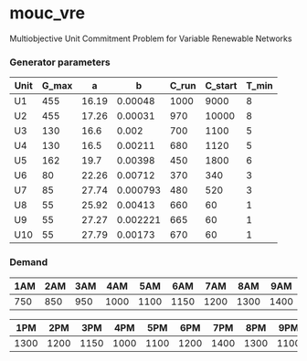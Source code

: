 # mouc_vre
Multiobjective Unit Commitment Problem for Variable Renewable Networks

### Generator parameters
| Unit | G_max | a   | b      | C_run  | C_start  | T_min |
| ---  | --- | ---   | ---      | ---  | ---  | --- |
| U1   | 455 | 16.19 | 0.00048  | 1000 | 9000 |  8  |
| U2   | 455 | 17.26 | 0.00031  | 970  |10000 |  8  |
| U3   | 130 | 16.6  | 0.002    | 700  |1100  |  5  |
| U4   | 130 | 16.5  | 0.00211  | 680  |1120  |  5  |
| U5   | 162 | 19.7  | 0.00398  | 450  |1800  |  6  |
| U6   | 80  | 22.26 | 0.00712  | 370  |340   |  3  |
| U7   | 85  | 27.74 | 0.000793 | 480  |520   |  3  |
| U8   | 55  | 25.92 | 0.00413  | 660  |60    |  1  |
| U9   | 55  | 27.27 | 0.002221 | 665  |60    |  1  |
| U10  | 55  | 27.79 | 0.00173  | 670  |60    |  1  |

### Demand 
| 1AM | 2AM | 3AM | 4AM  | 5AM  | 6AM  | 7AM |  8AM | 9AM | 10AM | 11AM | 12AM |
| --- | --- | --- | ---  | ---  | ---  | --- |  --- | --- | --- | --- | --- |
| 750 | 850 | 950 | 1000  | 1100  | 1150  | 1200 |  1300 | 1400 | 1450 | 1500 | 1400 |

| 1PM | 2PM | 3PM | 4PM  | 5PM  | 6PM  | 7PM |  8PM | 9PM | 10PM | 11PM | 12PM |
| --- | --- | --- | ---  | ---  | ---  | --- |  --- | --- | --- | --- | --- |
| 1300 | 1200 | 1150 | 1000  | 1100  | 1200  | 1400 |  1300 | 1100 | 900 | 800 | 700 |
